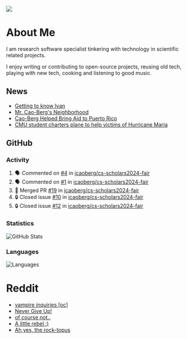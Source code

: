 ![](https://komarev.com/ghpvc/?username=icaoberg)

# About Me
I am research software specialist tinkering with technology in scientific related projects.

I enjoy writing or contributing to open-source projects, reusing old tech, playing with new tech, cooking and listening to good music.

## News
* [Getting to know Ivan](https://www.psc.edu/ivan-inside-psc-spotlight-2/)
* [Mr. Cao-Berg's Neighborhood](https://www.cmu.edu/engage/about-us/news/alumni/profile-cao-berg.html)
* [Cao-Berg Helped Bring Aid to Puerto Rico](https://www.cmu.edu/piper/news/archives/2018/february/ivan-cao-berg.html)
* [CMU student charters plane to help victims of Hurricane Maria](http://thetartan.org/2017/10/30/news/puerto-rico-aid)

## GitHub
### Activity
<!--START_SECTION:activity-->
1. 🗣 Commented on [#4](https://github.com/icaoberg/cs-scholars2024-fair/issues/4#issuecomment-2223999149) in [icaoberg/cs-scholars2024-fair](https://github.com/icaoberg/cs-scholars2024-fair)
2. 🗣 Commented on [#1](https://github.com/icaoberg/cs-scholars2024-fair/issues/1#issuecomment-2223997397) in [icaoberg/cs-scholars2024-fair](https://github.com/icaoberg/cs-scholars2024-fair)
3. 🎉 Merged PR [#19](https://github.com/icaoberg/cs-scholars2024-fair/pull/19) in [icaoberg/cs-scholars2024-fair](https://github.com/icaoberg/cs-scholars2024-fair)
4. 🔒 Closed issue [#10](https://github.com/icaoberg/cs-scholars2024-fair/issues/10) in [icaoberg/cs-scholars2024-fair](https://github.com/icaoberg/cs-scholars2024-fair)
5. 🔒 Closed issue [#12](https://github.com/icaoberg/cs-scholars2024-fair/issues/12) in [icaoberg/cs-scholars2024-fair](https://github.com/icaoberg/cs-scholars2024-fair)
<!--END_SECTION:activity-->

### Statistics
![GitHub Stats](https://github-readme-stats.vercel.app/api?username=icaoberg&count_private=true&show_icons=true)

### Languages
![Languages](https://github-readme-stats.vercel.app/api/top-langs/?username=icaoberg&show_icons=true&langs_count=10&hide=HTML,C,CSS,M)

# Reddit
<!-- BLOG-POST-LIST:START -->
- [vampire inquiries [oc]](https://www.reddit.com/r/u_icaoberg/comments/1705gy9/vampire_inquiries_oc/)
- [Never Give Up!](https://www.reddit.com/r/u_icaoberg/comments/13mcab5/never_give_up/)
- [of course not..](https://www.reddit.com/r/u_icaoberg/comments/13mc9h5/of_course_not/)
- [A little rebel :&rpar;](https://www.reddit.com/r/u_icaoberg/comments/13mc6yc/a_little_rebel/)
- [Ah yes, the rock-topus](https://www.reddit.com/r/u_icaoberg/comments/13mc4xk/ah_yes_the_rocktopus/)
<!-- BLOG-POST-LIST:END -->
